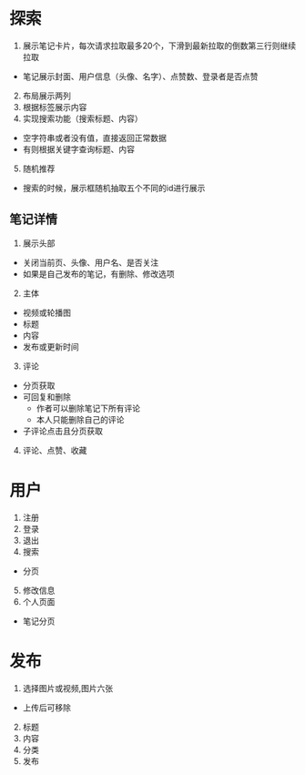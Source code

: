 # 探索
1. 展示笔记卡片，每次请求拉取最多20个，下滑到最新拉取的倒数第三行则继续拉取
  - 笔记展示封面、用户信息（头像、名字）、点赞数、登录者是否点赞
2. 布局展示两列
3. 根据标签展示内容
4. 实现搜索功能（搜索标题、内容）
  - 空字符串或者没有值，直接返回正常数据
  - 有则根据关键字查询标题、内容
5. 随机推荐
  - 搜索的时候，展示框随机抽取五个不同的id进行展示

## 笔记详情
1. 展示头部
  - 关闭当前页、头像、用户名、是否关注
  - 如果是自己发布的笔记，有删除、修改选项
2. 主体
  - 视频或轮播图
  - 标题
  - 内容
  - 发布或更新时间
3. 评论
  - 分页获取
  - 可回复和删除
    - 作者可以删除笔记下所有评论
    - 本人只能删除自己的评论
  - 子评论点击且分页获取
4. 评论、点赞、收藏

# 用户
1. 注册
2. 登录
3. 退出
4. 搜索
  - 分页
5. 修改信息
6. 个人页面
  - 笔记分页

# 发布
1. 选择图片或视频,图片六张
  - 上传后可移除
2. 标题
3. 内容
4. 分类
5. 发布
